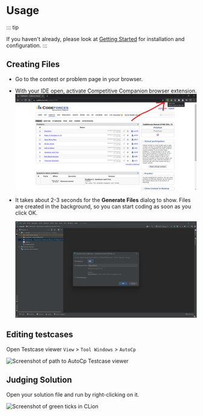 # Usage

::: tip

If you haven't already, please look at [Getting Started](getting-started.md)
for installation and configuration.
:::

## Creating Files

- Go to the contest or problem page in your browser.
- With your IDE open, activate Competitive Companion browser extension.
  ![Competitive Companion Screenshot](../assets/CompetitiveCompanionScreenshot.png)

- It takes about 2-3 seconds for the __Generate Files__ dialog to show. Files are created in the background, so you can
  start coding as soon as you click OK.

  ![Screenshot of Generate Files dialog in CLion](../assets/CLionGenerateFilesDialogScreenshot.png)

## Editing testcases

Open Testcase viewer
```View``` > ```Tool Windows``` > ```AutoCp```

![Screenshot of path to AutoCp Testcase viewer](../assets/CLionTestcaseViewerPathScreenshot.png)

## Judging Solution

Open your solution file and run by right-clicking on it.

![Screenshot of green ticks in CLion](../assets/CLionScreenshot.png)
